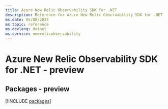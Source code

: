 ```yaml
---
title: Azure New Relic Observability SDK for .NET
description: Reference for Azure New Relic Observability SDK for .NET
ms.date: 05/08/2025
ms.topic: reference
ms.devlang: dotnet
ms.service: newrelicobservability
---
```

# Azure New Relic Observability SDK for .NET - preview
## Packages - preview
[!INCLUDE [packages](new-relic-observability-index.md)]